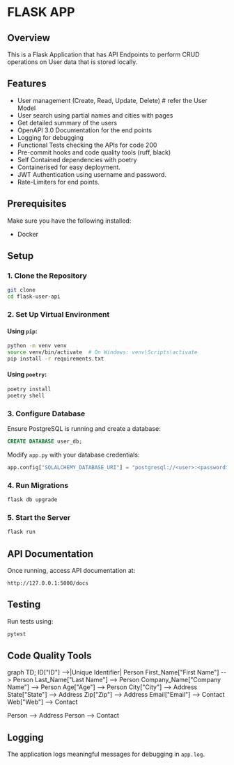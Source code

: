 # FLASK APP

## Overview
This is a Flask Application that has API Endpoints to perform CRUD operations on User data that is stored locally.

## Features
- User management (Create, Read, Update, Delete)  # refer the User Model
- User search using partial names and cities with pages
- Get detailed summary of the users
- OpenAPI 3.0 Documentation for the end points
- Logging for debugging
- Functional Tests checking the APIs for code 200
- Pre-commit hooks and code quality tools (ruff, black)
- Self Contained dependencies with poetry
- Containerised for easy deployment.
- JWT Authentication using username and password.
- Rate-Limiters for end points.

## Prerequisites
Make sure you have the following installed:
- Docker

## Setup

### 1. Clone the Repository
```bash
git clone 
cd flask-user-api
```

### 2. Set Up Virtual Environment
#### Using `pip`:
```bash
python -m venv venv
source venv/bin/activate  # On Windows: venv\Scripts\activate
pip install -r requirements.txt
```

#### Using `poetry`:
```bash
poetry install
poetry shell
```

### 3. Configure Database
Ensure PostgreSQL is running and create a database:
```sql
CREATE DATABASE user_db;
```

Modify `app.py` with your database credentials:
```python
app.config["SQLALCHEMY_DATABASE_URI"] = "postgresql://<user>:<password>@localhost:5432/user_db"
```

### 4. Run Migrations
```bash
flask db upgrade
```

### 5. Start the Server
```bash
flask run
```

## API Documentation
Once running, access API documentation at:
```
http://127.0.0.1:5000/docs
```

## Testing
Run tests using:
```bash
pytest
```

## Code Quality Tools
graph TD;
  ID["ID"] -->|Unique Identifier| Person
  First_Name["First Name"] --> Person
  Last_Name["Last Name"] --> Person
  Company_Name["Company Name"] --> Person
  Age["Age"] --> Person
  City["City"] --> Address
  State["State"] --> Address
  Zip["Zip"] --> Address
  Email["Email"] --> Contact
  Web["Web"] --> Contact

  Person --> Address
  Person --> Contact


## Logging
The application logs meaningful messages for debugging in `app.log`.
